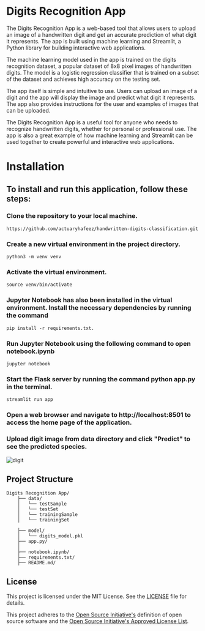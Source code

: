 # Digits Recognition App
The Digits Recognition App is a web-based tool that allows users to upload an image of a handwritten digit and get an accurate prediction of what digit it represents. The app is built using machine learning and Streamlit, a Python library for building interactive web applications.

The machine learning model used in the app is trained on the digits recognition dataset, a popular dataset of 8x8 pixel images of handwritten digits. The model is a logistic regression classifier that is trained on a subset of the dataset and achieves high accuracy on the testing set.

The app itself is simple and intuitive to use. Users can upload an image of a digit and the app will display the image and predict what digit it represents. The app also provides instructions for the user and examples of images that can be uploaded.

The Digits Recognition App is a useful tool for anyone who needs to recognize handwritten digits, whether for personal or professional use. The app is also a great example of how machine learning and Streamlit can be used together to create powerful and interactive web applications.

# Installation
## To install and run this application, follow these steps:

### Clone the repository to your local machine.
    https://github.com/actuaryhafeez/handwritten-digits-classification.git
### Create a new virtual environment in the project directory.
    python3 -m venv venv
### Activate the virtual environment. 
    source venv/bin/activate
### Jupyter Notebook has also been installed in the virtual environment. Install the necessary dependencies by running the command
    pip install -r requirements.txt.
### Run Jupyter Notebook using the following command to open notebook.ipynb
    jupyter notebook
### Start the Flask server by running the command python app.py in the terminal.
    streamlit run app
### Open a web browser and navigate to http://localhost:8501 to access the home page of the application.
### Upload digit image from data directory and click "Predict" to see the predicted species.
![digit](https://user-images.githubusercontent.com/55107467/233194039-ecc980dc-8203-470b-84cd-44c32c3a8761.png)

## Project Structure 

    Digits Recognition App/
        ├── data/
        │   └── testSample
        │   └── testSet
        │   └── trainingSample
        │   └── trainingSet
        
        ├── model/
        │   └── digits_model.pkl
        ├── app.py/
        │  
        ├── notebook.ipynb/
        ├── requirements.txt/
        ├── README.md/

## License

This project is licensed under the MIT License. See the [LICENSE](LICENSE) file for details.

This project adheres to the [Open Source Initiative's](https://opensource.org) definition of open source software and the [Open Source Initiative's Approved License List](https://opensource.org/licenses/alphabetical).

